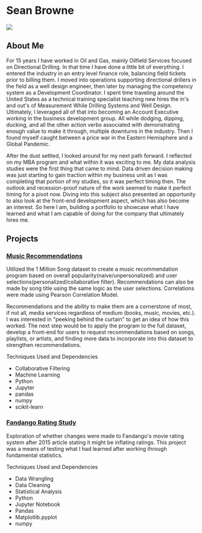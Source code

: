 # Sean Browne
[<img src="https://img.shields.io/badge/linkedin-%230077B5.svg?&style=for-the-badge&logo=linkedin&logoColor=white" />](https://www.linkedin.com/in/seanbrowne/)

## About Me
For 15 years I have worked in Oil and Gas, mainly Oilfield Services focused on Directional Drilling.  In that time I have done a little bit of everything.  I entered the industry in an entry level finance role, balancing field tickets prior to billing them.  I moved into operations supporting directional drillers in the field as a well design engineer, then later by managing the competency system as a Development Coordinator.  I spent time traveling around the United States as a technical training specialist teaching new hires the in's and out's of Measurement While Drilling Systems and Well Design.  Ultimately, I leveraged all of that into becoming an Account Executive working in the business development group.  All while dodging, dipping, ducking, and all the other action verbs associated with demonstrating enough value to make it through, multiple downturns in the industry.  Then I found myself caught between a price war in the Eastern Hemisphere and a Global Pandemic.

After the dust settled, I looked around for my next path forward.  I reflected on my MBA program and what within it was exciting to me.  My data analysis studies were the first thing that came to mind.  Data driven decision making was just starting to gain traction within my business unit as I was completing that portion of my studies, so it was perfect timing then.  The outlook and recession-proof nature of the work seemed to make it perfect timing for a pivot now.  Diving into this subject also presented an opportunity to also look at the front-end development aspect, which has also become an interest.  So here I am, building a portfolio to showcase what I have learned and what I am capable of doing for the company that ultimately hires me.

## Projects
### [Music Recommendations](https://github.com/sbrowne15/basic_music_recommendations)
Utilized the 1 Million Song dataset to create a music recommendation program based on overall popularity(naive/unpersonalized) and user selections(personalized/collaborative filter).  Recommendations can also be made by song title using the same logic as the user selections.  Correlations were made using Pearson Correlation Model.

Recommendations and the ability to make them are a cornerstone of most, if not all, media services regardless of medium (books, music, movies, etc.).  I was interested in "peeking behind the curtain" to get an idea of how this worked.  The next step would be to apply the program to the full dataset, develop a front-end for users to request recommendations based on songs, playlists, or artists, and finding more data to incorporate into this dataset to strengthen recommendations.

Techniques Used and Dependencies
- Collaborative Filtering
- Machine Learning
- Python
- Jupyter
- pandas
- numpy
- scikit-learn

### [Fandango Rating Study](https://github.com/sbrowne15/Fandango-Rating-Study)
Exploration of whether changes were made to Fandango's movie rating system after 2015 article stating it might be inflating ratings. This project was a means of testing what I had learned after working through fundamental statistics.

Techniques Used and Dependencies
- Data Wrangling
- Data Cleaning
- Statistical Analysis
- Python
- Jupyter Notebook
- Pandas
- Matplotlib.pyplot
- numpy

